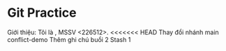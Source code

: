 # Git Practice
Giới thiệu: Tôi là <CaoMinhKy>, MSSV <226512>.
<<<<<<< HEAD
Thay đổi nhánh main
conflict-demo
Thêm ghi chú buổi 2
Stash 1
